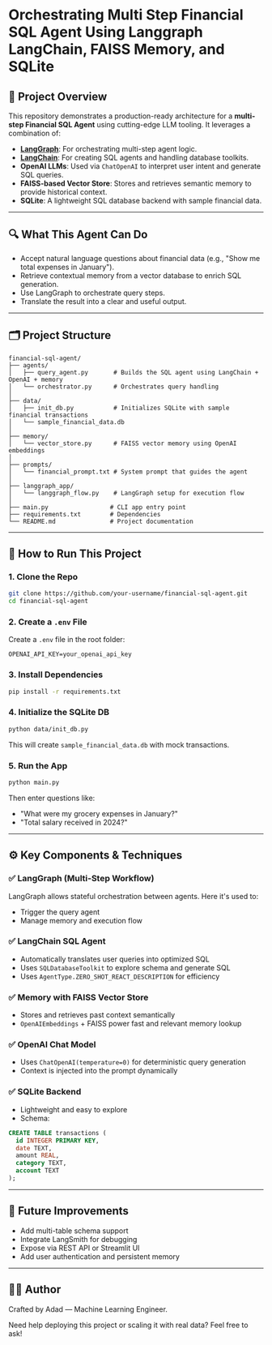 # Orchestrating Multi Step Financial SQL Agent Using Langgraph LangChain, FAISS Memory, and SQLite

## 🧠 Project Overview

This repository demonstrates a production-ready architecture for a **multi-step Financial SQL Agent** using cutting-edge LLM tooling. It leverages a combination of:

- **[LangGraph](https://github.com/langchain-ai/langgraph)**: For orchestrating multi-step agent logic.
- **[LangChain](https://www.langchain.com/)**: For creating SQL agents and handling database toolkits.
- **OpenAI LLMs**: Used via `ChatOpenAI` to interpret user intent and generate SQL queries.
- **FAISS-based Vector Store**: Stores and retrieves semantic memory to provide historical context.
- **SQLite**: A lightweight SQL database backend with sample financial data.

---

## 🔍 What This Agent Can Do
- Accept natural language questions about financial data (e.g., "Show me total expenses in January").
- Retrieve contextual memory from a vector database to enrich SQL generation.
- Use LangGraph to orchestrate query steps.
- Translate the result into a clear and useful output.

---

## 🗂️ Project Structure

```
financial-sql-agent/
├── agents/
│   ├── query_agent.py       # Builds the SQL agent using LangChain + OpenAI + memory
│   └── orchestrator.py      # Orchestrates query handling
│
├── data/
│   ├── init_db.py           # Initializes SQLite with sample financial transactions
│   └── sample_financial_data.db
│
├── memory/
│   └── vector_store.py      # FAISS vector memory using OpenAI embeddings
│
├── prompts/
│   └── financial_prompt.txt # System prompt that guides the agent
│
├── langgraph_app/
│   └── langgraph_flow.py    # LangGraph setup for execution flow
│
├── main.py                 # CLI app entry point
├── requirements.txt        # Dependencies
└── README.md               # Project documentation
```

---

## 🚀 How to Run This Project

### 1. Clone the Repo
```bash
git clone https://github.com/your-username/financial-sql-agent.git
cd financial-sql-agent
```

### 2. Create a `.env` File
Create a `.env` file in the root folder:
```
OPENAI_API_KEY=your_openai_api_key
```

### 3. Install Dependencies
```bash
pip install -r requirements.txt
```

### 4. Initialize the SQLite DB
```bash
python data/init_db.py
```
This will create `sample_financial_data.db` with mock transactions.

### 5. Run the App
```bash
python main.py
```
Then enter questions like:
- "What were my grocery expenses in January?"
- "Total salary received in 2024?"

---

## ⚙️ Key Components & Techniques

### ✅ LangGraph (Multi-Step Workflow)
LangGraph allows stateful orchestration between agents. Here it's used to:
- Trigger the query agent
- Manage memory and execution flow

### ✅ LangChain SQL Agent
- Automatically translates user queries into optimized SQL
- Uses `SQLDatabaseToolkit` to explore schema and generate SQL
- Uses `AgentType.ZERO_SHOT_REACT_DESCRIPTION` for efficiency

### ✅ Memory with FAISS Vector Store
- Stores and retrieves past context semantically
- `OpenAIEmbeddings` + FAISS power fast and relevant memory lookup

### ✅ OpenAI Chat Model
- Uses `ChatOpenAI(temperature=0)` for deterministic query generation
- Context is injected into the prompt dynamically

### ✅ SQLite Backend
- Lightweight and easy to explore
- Schema:
```sql
CREATE TABLE transactions (
  id INTEGER PRIMARY KEY,
  date TEXT,
  amount REAL,
  category TEXT,
  account TEXT
);
```

---

## 📌 Future Improvements
- Add multi-table schema support
- Integrate LangSmith for debugging
- Expose via REST API or Streamlit UI
- Add user authentication and persistent memory

---

## 🧑‍💻 Author
Crafted by Adad — Machine Learning Engineer.
  
Need help deploying this project or scaling it with real data? Feel free to ask!
